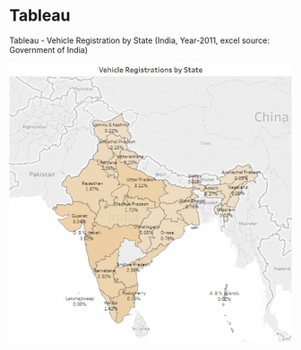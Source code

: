 # Tableau
Tableau - Vehicle Registration by State (India, Year-2011, excel source: Government of India)  

![](https://github.com/smandekar1/tableau/blob/master/graph.india.JPG)
